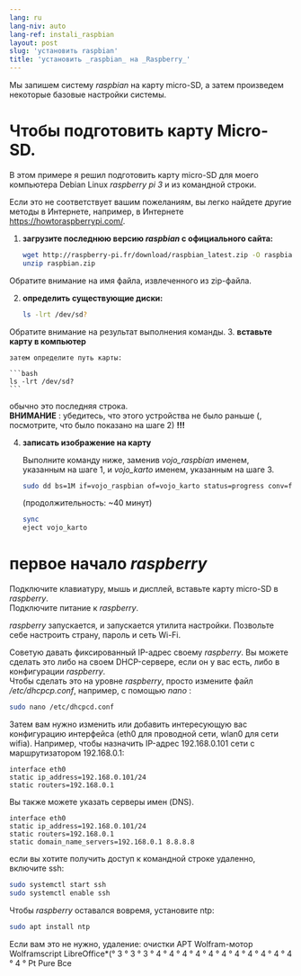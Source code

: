 ```yaml
---
lang: ru
lang-niv: auto
lang-ref: instali_raspbian
layout: post
slug: 'установить raspbian'
title: 'установить _raspbian_ на _Raspberry_'
---
```


Мы запишем систему _raspbian_ на карту micro-SD, а затем произведем некоторые базовые настройки системы. 


# Чтобы подготовить карту Micro-SD.

В этом примере я решил подготовить карту micro-SD для моего компьютера Debian Linux _raspberry pi 3_ и из командной строки.

Если это не соответствует вашим пожеланиям, вы легко найдете другие методы в Интернете, например, в Интернете <https://howtoraspberrypi.com/>.

 1. **загрузите последнюю версию _raspbian_ с официального сайта:**



    ```bash
    wget http://raspberry-pi.fr/download/raspbian_latest.zip -O raspbian.zip
    unzip raspbian.zip
    ```
Обратите внимание на имя файла, извлеченного из zip-файла.
    
 2. **определить существующие диски:**


    
    ```bash
    ls -lrt /dev/sd?
    ```
Обратите внимание на результат выполнения команды.
3. **вставьте карту в компьютер**
    
    затем определите путь карты:
    
    ```bash
    ls -lrt /dev/sd?
    ```
обычно это последняя строка.  
    **ВНИМАНИЕ** : убедитесь, что этого устройства не было раньше \(, посмотрите, что было показано на шаге 2\) **!!!**

 4. **записать изображение на карту**



    Выполните команду ниже, заменив _vojo\_raspbian_ именем, указанным на шаге 1, и _vojo\_karto_ именем, указанным на шаге 3.
    
    ```bash
    sudo dd bs=1M if=vojo_raspbian of=vojo_karto status=progress conv=fsync
    ```
    (продолжительность: ~40 минут)
    
    ```bash
    sync
    eject vojo_karto
    ``` 


# первое начало _raspberry_
Подключите клавиатуру, мышь и дисплей, вставьте карту micro-SD в _raspberry_.  
Подключите питание к _raspberry_.

 _raspberry_ запускается, и запускается утилита настройки. Позвольте себе настроить страну, пароль и сеть Wi-Fi.

Советую давать фиксированный IP-адрес своему _raspberry_. Вы можете сделать это либо на своем DHCP-сервере, если он у вас есть, либо в конфигурации _raspberry_.  
Чтобы сделать это на уровне _raspberry_, просто измените файл _/etc/dhcpcp.conf_, например, с помощью _nano_ :

```bash
sudo nano /etc/dhcpcd.conf
```

Затем вам нужно изменить или добавить интересующую вас конфигурацию интерфейса (eth0 для проводной сети, wlan0 для сети wifia). Например, чтобы назначить IP-адрес 192.168.0.101 сети с маршрутизатором 192.168.0.1:

```
interface eth0
static ip_address=192.168.0.101/24
static routers=192.168.0.1
```
Вы также можете указать серверы имен (DNS). 

```
interface eth0
static ip_address=192.168.0.101/24
static routers=192.168.0.1
static domain_name_servers=192.168.0.1 8.8.8.8
```
если вы хотите получить доступ к командной строке удаленно, включите ssh:

```bash
sudo systemctl start ssh
sudo systemctl enable ssh
```

Чтобы _raspberry_ оставался вовремя, установите ntp:

```bash
sudo apt install ntp
```

Если вам это не нужно, удаление:
очистки APT Wolfram-мотор Wolframscript LibreOffice*(° 3 ° 3 ° 3 ° 4 ° 4 ° 4 ° 4 ° 4 ° 4 ° 4 ° 4 ° 4 ° 4 ° 4 ° 4 ° Pt Pure Все
